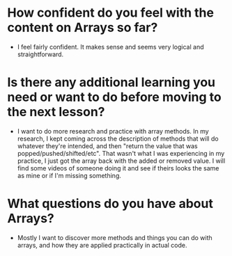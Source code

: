 # How confident do you feel with the content on Arrays so far?

- I feel fairly confident.  It makes sense and seems very logical and straightforward.

# Is there any additional learning you need or want to do before moving to the next lesson?

- I want to do more research and practice with array methods.  In my research, I kept coming across the description of methods that will do whatever they're intended, and then "return the value that was popped/pushed/shifted/etc".  That wasn't what I was experiencing in my practice, I just got the array back with the added or removed value.  I will find some videos of someone doing it and see if theirs looks the same as mine or if I'm missing something.

# What questions do you have about Arrays?

- Mostly I want to discover more methods and things you can do with arrays, and how they are applied practically in actual code.